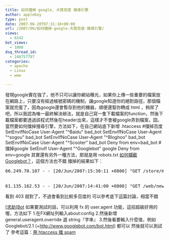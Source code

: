 ```yaml
---
title: 如何擋掉 google, 大陸百度 搜尋引擎
author: appleboy
type: post
date: 2007-06-20T07:31:18+00:00
url: /2007/06/如何擋掉-google-大陸百度-搜尋引擎/
views:
  - 6242
bot_views:
  - 1000
dsq_thread_id:
  - 246757797
categories:
  - apache
  - Linux
  - www

---
```

發現google實在強了，他不只可以讓你網站曝光，如果你上傳一些重要的檔案放在網路上，只要沒有經過帳號密碼的機制，讓google知道你的絕對路徑，那個檔案就完蛋了，因為google還會暫存到他的機器，順便還幫你轉成 html ，夠屌了吧，所以我認為唯一最終解決辦法，就是自己寫一隻下載檔案的function，然後下載檔案都要透過該程式然後在header出來，這樣才不會被google弄到檔案，囧。 當然要如何擋掉搜尋引擎，方法如下，在自己網站底下新增 .htaccess #擋掉百度 SetEnvIfNoCase User-Agent "^Baidu" bad\_bot SetEnvIfNoCase User-Agent "^sogou" bad\_bot SetEnvIfNoCase User-Agent "^Bloghoo" bad\_bot SetEnvIfNoCase User-Agent "^Scooter" bad\_bot Deny from env=bad_bot #擋掉google SetEnvIf User-Agent "^Googlebot" google Deny from env=google 其實還有另外一種方法，那就是用 robots.txt [如何攔截 Googlebot？][1]，這個方法也不錯 擋掉的結果如下： 

<pre class="brush: bash; title: ; notranslate" title="">66.249.70.107 - - [20/Jun/2007:15:30:11 +0800] "GET /store/market_list.php??bid=&#038;year=2009&#038;month=10 HTTP/1.1" <font color='red'>403</font> 999 "-" "Mozilla/5.0 (compatible; <font color='red'>Googlebot</font>/2.1; +http://www.google.com/bot.html)"
<br />
61.135.162.53 - - [20/Jun/2007:14:41:00 +0800] "GET /web/news_show.php?bid=30&#038;newsid=189&#038;list= HTTP/1.1" <font color='red'>403</font> 1003 "-" "<font color='red'>Baiduspider+</font>(+http://www.baidu.com/search/spider.htm)"
</pre> 看到 403 就對了，不過會看到比較多百度的 可以參考底下這篇討論，相當不錯 

[[求助]Bot][2] 如果要測試的話，可以利用 fx 的 user.agent 功能，這招超級好用的喔，方法如下 1.在FX網址列輸入about:config 2.然後新增general.useragent.override 選 string『字串』 3.然後看要輸入什麼值，例如 Googlebot/2.1 (+http://www.googlebot.com/bot.html) 都可以 然後就可以測試了 參考這篇：[用 htaccess 擋 spam][3]

 [1]: http://www.google.com.tw/support/webmasters/bin/answer.py?answer=40364
 [2]: http://www.robbin.cc/vb/showthread.php?t=277
 [3]: http://blog.ijliao.info/archives/2006/05/30/2318/